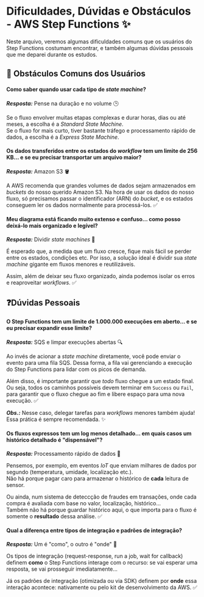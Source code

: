 # Dificuldades, Dúvidas e Obstáculos - AWS Step Functions ✨
Neste arquivo, veremos algumas dificuldades comuns que os usuários do Step Functions costumam encontrar, e também algumas dúvidas pessoais que me deparei durante os estudos.

## 😬 Obstáculos Comuns dos Usuários
#### Como saber quando usar cada tipo de *state machine*?  
***Resposta:*** Pense na duração e no volume 🕒  

Se o fluxo envolver muitas etapas complexas e durar horas, dias ou até meses, a escolha é a *Standard State Machine*.  
Se o fluxo for mais curto, tiver bastante tráfego e processamento rápido de dados, a escolha é a *Express State Machine*.

#### Os dados transferidos entre os estados do *workflow* tem um limite de **256 KB**... e se eu precisar transportar um arquivo maior?  
***Resposta:*** Amazon S3 🪣

A AWS recomenda que grandes volumes de dados sejam armazenados em *buckets* do nosso querido Amazon S3. Na hora de usar os dados do nosso fluxo, só precisamos passar o identificador (ARN) do *bucket*, e os estados conseguem ler os dados normalmente para processá-los. ✅  

#### Meu diagrama está ficando muito extenso e confuso... como posso deixá-lo mais organizado e legível?  
***Resposta:*** Dividir *state machines* 🔀

É esperado que, a medida que um fluxo cresce, fique mais fácil se perder entre os estados, condições etc. Por isso, a solução ideal é dividir sua *state machine* gigante em fluxos menores e reutilizáveis.  

Assim, além de deixar seu fluxo organizado, ainda podemos isolar os erros e reaproveitar *workflows*. ✅  

## ❓Dúvidas Pessoais
#### O Step Functions tem um limite de 1.000.000 execuções em aberto... e se eu precisar expandir esse limite?  
***Resposta:*** SQS e limpar execuções abertas 🔍  

Ao invés de acionar a *state machine* diretamente, você pode enviar o evento para uma fila SQS. Dessa forma, a fila vai gerenciando a execução do Step Functions para lidar com os picos de demanda.  

Além disso, é importante garantir que *todo* fluxo chegue a um estado final. Ou seja, todos os caminhos possíveis devem terminar em ``Success`` ou ``Fail``, para garantir que o fluxo chegue ao fim e libere espaço para uma nova execução. ✅  

***Obs.:*** Nesse caso, delegar tarefas para *workflows* menores também ajuda! Essa prática é sempre recomendada. ✨  

#### Os fluxos expressos tem um log menos detalhado... em quais casos um histórico detalhado é "dispensável"?
***Resposta:*** Processamento rápido de dados 💨  

Pensemos, por exemplo, em eventos *IoT* que enviam milhares de dados por segundo (temperatura, umidade, localização etc.).  
Não há porque pagar caro para armazenar o histórico de **cada** leitura de sensor.  

Ou ainda, num sistema de deteccção de fraudes em transações, onde cada compra é avaliada com base no valor, localização, histórico...  
Também não há porque guardar histórico aqui, o que importa para o fluxo é somente o **resultado** dessa análise. ✅  

#### Qual a diferença entre tipos de integração e padrões de integração?
***Resposta:*** Um é "como", o outro é "onde" 📌  

Os tipos de integração (request-response, run a job, wait for callback) definem **como** o Step Functions interage com o recurso: se vai esperar uma resposta, se vai prosseguir imediatamente...  

Já os padrões de integração (otimizada ou via SDK) definem por **onde** essa interação acontece: nativamente ou pelo kit de desenvolvimento da AWS. ✅ 
